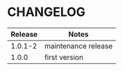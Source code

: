 # CHANGELOG

| Release | Notes               |
| ------- | ------------------- |
| 1.0.1-2 | maintenance release |
| 1.0.0   | first version       |
